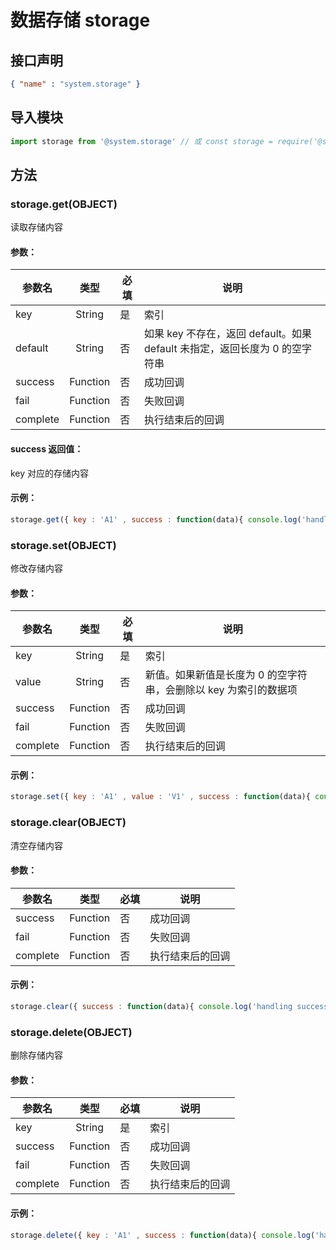 <!-- 源地址: https://iot.mi.com/vela/quickapp/zh/features/data/storage.html -->

# 数据存储 storage

## 接口声明
```json
{ "name" : "system.storage" }
```

## 导入模块
```javascript
import storage from '@system.storage' // 或 const storage = require('@system.storage')
```

## 方法

### storage.get(OBJECT)

读取存储内容

#### 参数：

参数名 | 类型 | 必填 | 说明  
---|:---:|---|---  
key | String | 是 | 索引  
default | String | 否 | 如果 key 不存在，返回 default。如果 default 未指定，返回长度为 0 的空字符串  
success | Function | 否 | 成功回调  
fail | Function | 否 | 失败回调  
complete | Function | 否 | 执行结束后的回调  
  
#### success 返回值：

key 对应的存储内容

#### 示例：
```javascript
storage.get({ key : 'A1' , success : function(data){ console.log('handling success')} , fail : function(data , code){ console.log(` handling fail, code = ${ code } `)} })
```

### storage.set(OBJECT)

修改存储内容

#### 参数：

参数名 | 类型 | 必填 | 说明  
---|:---:|---|---  
key | String | 是 | 索引  
value | String | 否 | 新值。如果新值是长度为 0 的空字符串，会删除以 key 为索引的数据项  
success | Function | 否 | 成功回调  
fail | Function | 否 | 失败回调  
complete | Function | 否 | 执行结束后的回调  
  
#### 示例：
```javascript
storage.set({ key : 'A1' , value : 'V1' , success : function(data){ console.log('handling success')} , fail : function(data , code){ console.log(` handling fail, code = ${ code } `)} })
```

### storage.clear(OBJECT)

清空存储内容

#### 参数：

参数名 | 类型 | 必填 | 说明  
---|:---:|---|---  
success | Function | 否 | 成功回调  
fail | Function | 否 | 失败回调  
complete | Function | 否 | 执行结束后的回调  
  
#### 示例：
```javascript
storage.clear({ success : function(data){ console.log('handling success')} , fail : function(data , code){ console.log(` handling fail, code = ${ code } `)} })
```

### storage.delete(OBJECT)

删除存储内容

#### 参数：

参数名 | 类型 | 必填 | 说明  
---|:---:|---|---  
key | String | 是 | 索引  
success | Function | 否 | 成功回调  
fail | Function | 否 | 失败回调  
complete | Function | 否 | 执行结束后的回调  
  
#### 示例：
```javascript
storage.delete({ key : 'A1' , success : function(data){ console.log('handling success')} , fail : function(data , code){ console.log(` handling fail, code = ${ code } `)} })
```
